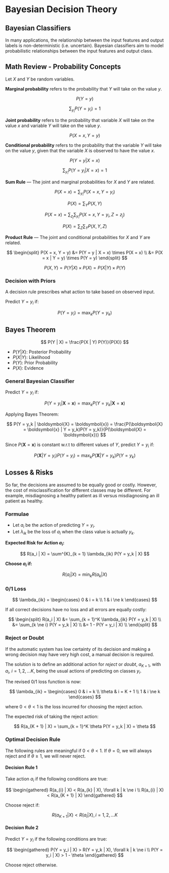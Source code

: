 # Bayesian Decision Theory

## Bayesian Classifiers

In many applications, the relationship between the input features and output labels is non-deterministic (i.e. uncertain). Bayesian classifiers aim to model probabilistic relationships between the input features and output class.

## Math Review - Probability Concepts

Let $X$ and $Y$ be random variables.

**Marginal probability** refers to the probability that $Y$ will take on the value $y$.

$$
P(Y = y)
$$

$$
\sum_{y_i} P(Y = y_i) = 1
$$

**Joint probability** refers to the probability that variable $X$ will take on the value $x$ and variable $Y$ will take on the value $y$.

$$
P(X = x, Y = y)
$$

**Conditional probability** refers to the probability that the variable $Y$ will take on the value $y$, given that the variable $X$ is observed to have the value $x$.

$$
P(Y = y | X = x)
$$

$$
\sum_{y_i} P(Y = y_i | X = x) = 1
$$

**Sum Rule** &mdash; The joint and marginal probabilities for $X$ and $Y$ are related.

$$
P(X = x) = \sum_{y_i} P(X = x , Y = y_i)
$$

$$
P(X) = \sum_Y P(X, Y)
$$

$$
P(X = x) = \sum_{z_j} \sum_{y_i} P(X = x , Y = y_i, Z = z_j)
$$

$$
P(X) = \sum_Z \sum_Y P(X, Y, Z)
$$

**Product Rule** &mdash; The joint and conditional probabilities for $X$ and $Y$ are related.

$$
\begin{split}
P(X = x, Y = y) &= P(Y = y | X = x) \times P(X = x) \\
                &= P(X = x | Y = y) \times P(Y = y)
\end{split}
$$

$$
P(X, Y) = P(Y | X) \times P(X) = P(X | Y) \times P(Y)
$$

### Decision with Priors

A decision rule prescribes what action to take based on observed input.

Predict $Y = y_i$ if:

$$
P(Y = y_i) = \max_{k} P(Y = y_k)
$$

## Bayes Theorem

$$
P(Y | X) = \frac{P(X | Y) P(Y)}{P(X)}
$$

- $P(Y | X)$: Posterior Probability
- $P(X | Y)$: Likelihood
- $P(Y)$: Prior Probability
- $P(X)$: Evidence

### General Bayesian Classifier

Predict $Y = y_i$ if:

$$
P(Y = y_i | \boldsymbol{X} = \boldsymbol{x}) = \max_{k} P(Y = y_k | \boldsymbol{X} = \boldsymbol{x})
$$

Applying Bayes Theorem:

$$
P(Y = y_k | \boldsymbol{X} = \boldsymbol{x}) = \frac{P(\boldsymbol{X} = \boldsymbol{x} | Y = y_k)P(Y = y_k)}{P(\boldsymbol{X} = \boldsymbol{x})}
$$

Since $P(\boldsymbol{X} = \boldsymbol{x})$ is constant w.r.t to different values of $Y$, predict $Y = y_i$ if:

$$
P(\boldsymbol{X} | Y = y_i) P(Y = y_i) = \max_{k} P(\boldsymbol{X} | Y = y_k)P(Y = y_k)
$$

## Losses & Risks

So far, the decisions are assumed to be equally good or costly. However, the cost of misclassification for different classes may be different. For example, misdiagnosing a healthy patient as ill versus misdiagnosing an ill patient as healthy.

### Formulae

- Let $a_i$ be the action of predicting $Y = y_i$.
- Let $\lambda_{ik}$ be the loss of $a_i$ when the class value is actually $y_k$.

**Expected Risk for Action $a_i$:**

$$
R(a_i | X) = \sum^{K}_{k = 1} \lambda_{ik} P(Y = y_k | X)
$$

**Choose $a_i$ if:**

$$
R(a_i | X) = \min_{k} R(a_k | X)
$$

### 0/1 Loss

$$
\lambda_{ik} =
\begin{cases}
0 & i = k \\
1 & i \ne k
\end{cases}
$$

If all correct decisions have no loss and all errors are equally costly:

$$
\begin{split}
R(a_i | X) &= \sum_{k = 1}^K \lambda_{ik} P(Y = y_k | X) \\
           &= \sum_{k \ne i} P(Y = y_k | X) \\
           &= 1 - P(Y = y_i | X) \\
\end{split}
$$

### Reject or Doubt

If the automatic system has low certainty of its decision and making a wrong decision may have very high cost, a manual decision is required.

The solution is to define an additional action for *reject* or *doubt*, $a_{K + 1}$, with $a_i$, $i = 1, 2, \hdots K$, being the usual actions of predicting on classes $y_i$.

The revised 0/1 loss function is now:

$$
\lambda_{ik} =
\begin{cases}
0 & i = k \\
\theta & i = K + 1 \\
1 & i \ne k
\end{cases}
$$

where $0 < \theta < 1$ is the loss incurred for choosing the reject action.

The expected risk of taking the reject action:

$$
R(a_{K + 1} | X) = \sum_{k = 1}^K \theta P(Y = y_k | X) = \theta
$$

### Optimal Decision Rule

The following rules are meaningful if $0 < \theta < 1$. If $\theta = 0$, we will always reject and if $\theta \geq 1$, we will never reject.

#### Decision Rule 1

Take action $a_i$ if the following conditions are true:

$$
\begin{gathered}
R(a_{i} | X) < R(a_{k} | X), \forall k | k \ne i \\
R(a_{i} | X) < R(a_{K + 1} | X)
\end{gathered}
$$

Choose reject if:

$$
R(a_{K + 1} | X) < R(a_{i} | X), i = 1, 2, \hdots K
$$

#### Decision Rule 2

Predict $Y = y_i$ if the following conditions are true:

$$
\begin{gathered}
P(Y = y_i | X) > R(Y = y_k | X), \forall k | k \ne i \\
P(Y = y_i | X) > 1 - \theta
\end{gathered}
$$

Choose reject otherwise.

